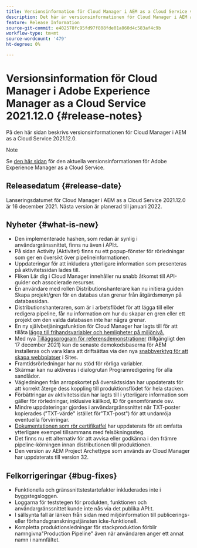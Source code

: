 ```yaml
---
title: Versionsinformation för Cloud Manager i AEM as a Cloud Service version 2021.12.0
description: Det här är versionsinformationen för Cloud Manager i AEM as a Cloud Service release 2021.12.0.
feature: Release Information
source-git-commit: e402578fc95fd97f808fde01a860d4c583af4c9b
workflow-type: tm+mt
source-wordcount: '479'
ht-degree: 0%

---
```



# Versionsinformation för Cloud Manager i Adobe Experience Manager as a Cloud Service 2021.12.0 {#release-notes}

På den här sidan beskrivs versionsinformationen för Cloud Manager i AEM as a Cloud Service 2021.12.0.

>[!NOTE]
>
>Se [den här sidan](/help/release-notes/release-notes-cloud/release-notes-current.md) för den aktuella versionsinformationen för Adobe Experience Manager as a Cloud Service.

## Releasedatum {#release-date}

Lanseringsdatumet för Cloud Manager i AEM as a Cloud Service 2021.12.0 är 16 december 2021. Nästa version är planerad till januari 2022.

## Nyheter {#what-is-new}

* Den implementerade hashen, som redan är synlig i användargränssnittet, finns nu även i API:t.
* På sidan Activity (Aktivitet) finns nu ett popup-fönster för rörledningar som ger en översikt över pipelineinformationen.
* Uppdateringar för att inkludera ytterligare information som presenteras på aktivitetssidan lades till.
* Fliken Lär dig i Cloud Manager innehåller nu snabb åtkomst till API-guider och associerade resurser.
* En användare med rollen Distributionshanterare kan nu initiera guiden Skapa projekt/gren för en databas utan grenar från åtgärdsmenyn på databassidan.
* Distributionshanteraren, som är i arbetsflödet för att lägga till eller redigera pipeline, får nu information om hur du skapar en gren eller ett projekt om den valda databasen inte har några grenar.
* En ny självbetjäningsfunktion för Cloud Manager har lagts till för att tillåta [lägga till frihandsvariabler och hemligheter på miljönivå.](/help/implementing/cloud-manager/environment-variables.md)
* Med nya [Tilläggsprogram för referensdemonstrationer](/help/journey-sites/demos-add-on/overview.md) (tillgängligt den 17 december 2021) kan de senaste demokodsbaserna för AEM installeras och vara klara att driftsättas via den nya [snabbverktyg för att skapa webbplatser](/help/journey-sites/quick-site/overview.md) i Sites.
* Framtidsrörledningar har nu stöd för rörliga variabler.
* Skärmar kan nu aktiveras i dialogrutan Programredigering för alla sandlådor.
* Vägledningen från anropskortet på översiktssidan har uppdaterats för att korrekt återge dess koppling till produktionsflödet för hela stacken.
* Förbättringar av aktivitetssidan har lagts till i ytterligare information som gäller för rörledningar, inklusive källkod, ID för genomförande osv.
* Mindre uppdateringar gjordes i användargränssnittet när TXT-poster kopierades (&quot;TXT-värde&quot; istället för&quot;TXT-post&quot;) för att undanröja eventuella förvirringar.
* [Dokumentationen som rör certifikatfel](/help/implementing/cloud-manager/managing-ssl-certifications/add-ssl-certificate.md#certificate-errors) har uppdaterats för att omfatta ytterligare exempel tillsammans med felsökningssteg.
* Det finns nu ett alternativ för att avvisa eller godkänna i den främre pipeline-körningen innan distributionen till produktionen.
* Den version av AEM Project Archettype som används av Cloud Manager har uppdaterats till version 32.


## Felkorrigeringar {#bug-fixes}

* Funktionella och gränssnittstestartefakter inkluderades inte i byggstegsloggen.
* Loggarna för teststegen för produkten, funktionen och användargränssnittet kunde inte nås via det publika API:t.
* I sällsynta fall är länken från sidan med miljöinformation till publicerings- eller förhandsgranskningstjänsten icke-funktionell.
* Kompletta produktionsledningar för stackproduktion förblir namngivna&quot;Production Pipeline&quot; även när användaren anger ett annat namn i namnfältet.
